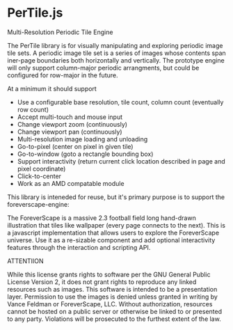 PerTile.js
==========

Multi-Resolution Periodic Tile Engine

The PerTile library is for visually manipulating and exploring periodic image tile sets. A periodic image tile set is a series of images whose contents span iner-page boundaries both horizontally and vertically. The prototype engine will only support column-major periodic arrangments, but could be configured for row-major in the future.

At a minimum it should support

   - Use a configurable base resolution, tile count, column count (eventually row count)
   - Accept multi-touch and mouse input
   - Change viewport zoom (continuously)
   - Change viewport pan (continuously)
   - Multi-resolution image loading and unloading
   - Go-to-pixel (center on pixel in given tile)
   - Go-to-window (goto a rectangle bounding box)
   - Support interactivity (return current click location described in page and pixel coordinate)
   - Click-to-center
   - Work as an AMD compatable module
   
This library is inteneded for reuse, but it's primary purpose is to support the foreverscape-engine:

The ForeverScape is a massive 2.3 football field long hand-drawn illustration that tiles like wallpaper (every page connects to the next). This is a javascript implementation that allows users to explore the ForeverScape universe. Use it as a re-sizable component and add optional interactivity features through the interaction and scripting API.



ATTENTIION

While this license grants rights to software per the GNU General Public License Version 2, it does not grant rights to reproduce any linked resources such as images. This software is intended to be a presentation layer. Permission to use the images is denied unless granted in writing by Vance Feldman or ForeverScape, LLC. Without authorization, resources cannot be hosted on a public server or otherwise be linked to or presented to any party. Violations will be prosecuted to the furthest extent of the law.
